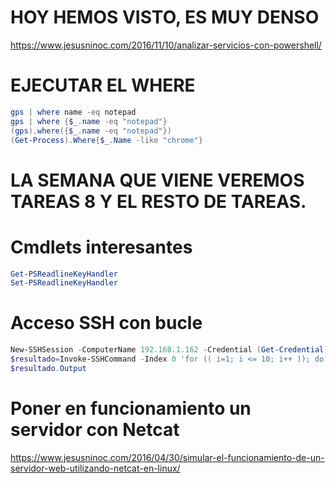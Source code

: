 # HOY HEMOS VISTO, ES MUY DENSO
https://www.jesusninoc.com/2016/11/10/analizar-servicios-con-powershell/

# EJECUTAR EL WHERE
```PowerShell
gps | where name -eq notepad
gps | where {$_.name -eq "notepad"}
(gps).where({$_.name -eq "notepad"})
(Get-Process).Where{$_.Name -like "chrome"}
```

# LA SEMANA QUE VIENE VEREMOS TAREAS 8 Y EL RESTO DE TAREAS.

# Cmdlets interesantes
```PowerShell
Get-PSReadlineKeyHandler
Set-PSReadlineKeyHandler
```

# Acceso SSH con bucle
```PowerShell
New-SSHSession -ComputerName 192.168.1.162 -Credential (Get-Credential)
$resultado=Invoke-SSHCommand -Index 0 'for (( i=1; i <= 10; i++ )); do echo "Number $i"; done'
$resultado.Output
```

# Poner en funcionamiento un servidor con Netcat
https://www.jesusninoc.com/2016/04/30/simular-el-funcionamiento-de-un-servidor-web-utilizando-netcat-en-linux/
